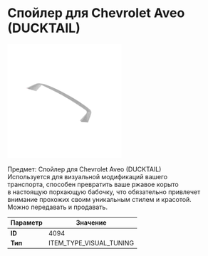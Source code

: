 # Спойлер для Chevrolet Aveo (DUCKTAIL)

![Item Image](../img/4094.webp?raw=true)

Предмет: Спойлер для Chevrolet Aveo (DUCKTAIL)<br>Используется для визуальной модификаций вашего<br>транспорта, способен превратить ваше ржавое корыто<br>в настоящую порхающую бабочку, что обязательно привлечет<br>внимание прохожих своим уникальным стилем и красотой.<br>Можно передавать и продавать.


| Параметр | Значение |
|----------|----------|
| **ID** | 4094 |
| **Тип** | ITEM_TYPE_VISUAL_TUNING |

